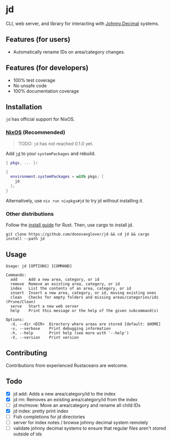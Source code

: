 # jd

CLI, web server, and library for interacting with [Johnny.Decimal](https://johnnydecimal.com/) systems.

## Features (for users)

- Automatically rename IDs on area/category changes.

## Features (for developers)

- 100% test coverage
- No unsafe code
- 100% documentation coverage

## Installation

`jd` has official support for NixOS.

### [NixOS](https://nixos.wiki/wiki/Overview_of_the_NixOS_Linux_distribution) (Recommended)

> TODO: `jd` has not reached 0.1.0 yet.

Add [`jd`](https://search.nixos.org/packages?channel=unstable&query=jd) to your `systemPackages` and rebuild.

```nix
{ pkgs, ... }:

{
  environment.systemPackages = with pkgs; [
    jd
  ];
}
```

Alternatively, use `nix run nixpkgs#jd` to try jd without installing it.

### Other distributions

Follow the [install guide](https://www.rust-lang.org/tools/install) for Rust. Then, use cargo to install jd.

```fish
git clone https://github.com/donovanglover/jd && cd jd && cargo install --path jd
```

## Usage

```man
Usage: jd [OPTIONS] [COMMAND]

Commands:
  add     Add a new area, category, or id
  remove  Remove an existing area, category, or id
  index   List the contents of an area, category, or id
  insert  Insert a new area, category, or id, moving existing ones
  clean   Checks for empty folders and missing areas/categories/ids (Prune/Clean)
  serve   Start a new web server
  help    Print this message or the help of the given subcommand(s)

Options:
  -d, --dir <DIR>  Directory where areas are stored [default: $HOME]
  -v, --verbose    Print debugging information
  -h, --help       Print help (see more with '--help')
  -V, --version    Print version
```

## Contributing

Contributions from experienced Rustaceans are welcome.

## Todo

- [x] jd add: Adds a new area/category/id to the index
- [x] jd rm: Removes an existing area/category/id from the index
- [ ] jd mv/move: Move an area/category and rename all child IDs
- [x] jd index: pretty print index
- [ ] Fish completions for jd directories
- [ ] server for index notes / browse johnny decimal system remotely
- [ ] validate johnny decimal systems to ensure that regular files aren't stored outside of ids

